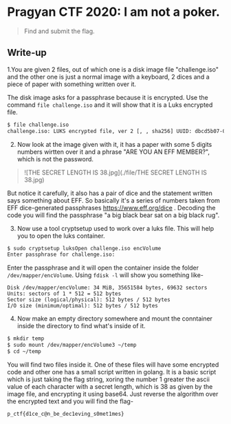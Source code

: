 # Pragyan CTF 2020: I am not a poker.


> Find and submit the flag.
>

## Write-up

1.You are given 2 files, out of which one is a disk image file "challenge.iso" and the other one is just a normal image with a keyboard, 2 dices and a piece of paper with something written over it.



The disk image asks for a passphrase because it is encrypted. Use the command `file challenge.iso` and it will show that it is a Luks encrypted file.

```bash
$ file challenge.iso 
challenge.iso: LUKS encrypted file, ver 2 [, , sha256] UUID: dbcd5b07-0401-486e-bfd4-41bccb539c3a
```
2. Now look at the image given with it, it has a paper with some 5 digits numbers wirtten over it and a phrase "ARE YOU AN EFF MEMBER?", which is not the password.
>![THE SECRET LENGTH IS 38.jpg](./file/THE SECRET LENGTH IS 38.jpg)

But notice it carefully, it also has a pair of dice and the statement written says something about EFF. So basically it's a series of numbers taken from EFF dice-generated passphrases https://www.eff.org/dice .
Decoding the code you will find the passphrase "a big black bear sat on a big black rug".
 
3. Now use a tool cryptsetup used to work over a luks file. This will help you to open the luks container.

```bash
$ sudo cryptsetup luksOpen challenge.iso encVolume
Enter passphrase for challenge.iso: 

```
Enter the passphrase and it will open the container inside the folder `/dev/mapper/encVolume`. Using `fdisk -l` will show you something like- 

```
Disk /dev/mapper/encVolume: 34 MiB, 35651584 bytes, 69632 sectors
Units: sectors of 1 * 512 = 512 bytes
Sector size (logical/physical): 512 bytes / 512 bytes
I/O size (minimum/optimal): 512 bytes / 512 bytes
```

4. Now make an empty directory somewhere and mount the conntainer inside the directory to find what's inside of it.

```bash
$ mkdir temp
$ sudo mount /dev/mapper/encVolume3 ~/temp
$ cd ~/temp
```
You will find two files inside it. One of these files will have some encrypted code and other one has a small script written in golang.
It is a basic script which is just taking the flag string, xoring the number 1 greater the ascii value of each character with a secret length, which is 38  as given by the image file, and encrypting it using base64.
Just reverse the algorithm over the encrypted text and you will find the flag-

`p_ctf{d1ce_c@n_be_dec1eving_s0met1mes}`
